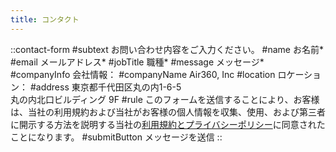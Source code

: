 ```yaml
---
title: コンタクト
---
```


::contact-form
#subtext
お問い合わせ内容をご入力ください。
#name
お名前*
#email
メールアドレス*
#jobTitle
職種*
#message
メッセージ*
#companyInfo
会社情報：
#companyName
Air360, Inc
#location
ロケーション：
#address
東京都千代田区丸の内1-6-5<br>丸の内北口ビルディング 9F
#rule
このフォームを送信することにより、お客様は、当社の利用規約および当社がお客様の個人情報を収集、使用、および第三者に開示する方法を説明する当社の<span class="text-primary-600 hover:underline">[利用規約とプライバシーポリシー](/privacy-policy)</span>に同意されたことになります。
#submitButton
メッセージを送信
::